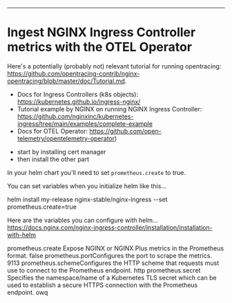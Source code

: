 ---
# Ingest NGINX Ingress Controller metrics with the OTEL Operator

Here's a potentially (probably not) relevant tutorial for running opentracing: https://github.com/opentracing-contrib/nginx-opentracing/blob/master/doc/Tutorial.md.

* Docs for Ingress Controllers (k8s objects): https://kubernetes.github.io/ingress-nginx/
* Tutorial example by NGINX on running NGINX Ingress Controller: https://github.com/nginxinc/kubernetes-ingress/tree/main/examples/complete-example
* Docs for OTEL Operator: https://github.com/open-telemetry/opentelemetry-operator) 
- start by installing cert manager
- then install the other part 

In your helm chart you'll need to set `prometheus.create` to true.

You can set variables when you initialize helm like this...

helm install my-release nginx-stable/nginx-ingress --set prometheus.create=true

Here are the variables you can configure with helm...
https://docs.nginx.com/nginx-ingress-controller/installation/installation-with-helm

prometheus.create           Expose NGINX or NGINX Plus metrics in the Prometheus format.                    false
prometheus.portConfigures   the port to scrape the metrics.                                                 9113
prometheus.schemeConfigures the HTTP scheme that requests must use to connect to the Prometheus endpoint.   http
prometheus.secret           Specifies the namespace/name of a Kubernetes TLS secret which can be used to 
                            establish a secure HTTPS connection with the Prometheus endpoint.               owq

